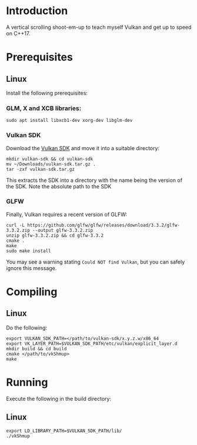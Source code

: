 # Introduction

A vertical scrolling shoot-em-up to teach myself Vulkan and get up to speed on C++17.

# Prerequisites

## Linux
Install the following prerequisites:

### GLM, X and XCB libraries:

```
sudo apt install libxcb1-dev xorg-dev libglm-dev
```

### Vulkan SDK
Download the [Vulkan SDK](https://vulkan.lunarg.com/sdk/home#sdk/downloadConfirm/latest/linux/vulkan-sdk.tar.gz) and 
move it into a suitable directory:
```
mkdir vulkan-sdk && cd vulkan-sdk
mv ~/Downloads/vulkan-sdk.tar.gz .
tar -zxf vulkan-sdk.tar.gz
```
This extracts the SDK into a directory with the name being the version of the SDK. Note the absolute path to the SDK


### GLFW
Finally, Vulkan requires a recent version of GLFW:
```
curl -L https://github.com/glfw/glfw/releases/download/3.3.2/glfw-3.3.2.zip --output glfw-3.3.2.zip
unzip glfw-3.3.2.zip && cd glfw-3.3.2
cmake .
make
sudo make install
```
You may see a warning stating `Could NOT find Vulkan`, but you can safely ignore this message. 

# Compiling

## Linux
Do the following:
```
export VULKAN_SDK_PATH=</path/to/vulkan-sdk/x.y.z.w/x86_64
export VK_LAYER_PATH=$VULKAN_SDK_PATH/etc/vulkan/explicit_layer.d
mkdir build && cd build
cmake </path/to/vkShmup>
make
```

# Running
Execute the following in the build directory:
## Linux
```
export LD_LIBRARY_PATH=$VULKAN_SDK_PATH/lib/
./vkShmup
```
